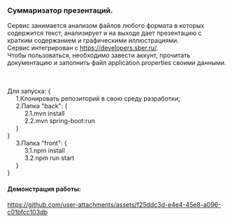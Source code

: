 ### Суммаризатор презентаций.
Сервис занимается анализом файлов любого формата в которых содержится текст, анализирует и на выходе дает презентацию с кратким содержанием и графическими иллюстрациями.
<br />
Сервис интегрирован с https://developers.sber.ru/.
<br />
Чтобы пользоваться, необходимо завести аккунт, прочитать документацию и заполнить файл application.properties своими данными.

<br />
<br />
Для запуска: {
<br />
&nbsp;&nbsp;&nbsp;&nbsp;
1.Клонировать репозиторий в свою среду разработки;
<br />
&nbsp;&nbsp;&nbsp;&nbsp;
2.Папка "back": {
<br />
&nbsp;&nbsp;&nbsp;&nbsp;&nbsp;&nbsp;&nbsp;&nbsp;&nbsp;
2.1.mvn install
<br />
&nbsp;&nbsp;&nbsp;&nbsp;&nbsp;&nbsp;&nbsp;&nbsp;&nbsp;
2.2.mvn spring-boot:run
<br />
&nbsp;&nbsp;&nbsp;&nbsp;
}
<br />
}
<br />
&nbsp;&nbsp;&nbsp;&nbsp;
3.Папка "front": {
<br />
&nbsp;&nbsp;&nbsp;&nbsp;&nbsp;&nbsp;&nbsp;&nbsp;&nbsp;
3.1.npm install
<br />
&nbsp;&nbsp;&nbsp;&nbsp;&nbsp;&nbsp;&nbsp;&nbsp;&nbsp;
3.2.npm run start
<br />
&nbsp;&nbsp;&nbsp;&nbsp;
}
<br />
}
<br />

#### Демонстрация работы:
https://github.com/user-attachments/assets/f25ddc3d-e4e4-45e8-a096-c01bfcc103db


